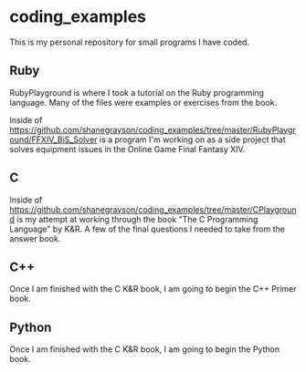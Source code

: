 # coding_examples
This is my personal repository for small programs I have coded.

## Ruby
RubyPlayground is where I took a tutorial on the Ruby programming language. Many of the files were examples or exercises from the book.

Inside of https://github.com/shanegrayson/coding_examples/tree/master/RubyPlayground/FFXIV_BiS_Solver is a program I'm working on as a side project that solves equipment issues in the Online Game Final Fantasy XIV.

## C
Inside of https://github.com/shanegrayson/coding_examples/tree/master/CPlayground is my attempt at working through the book "The C Programming Language" by K&R. A few of the final questions I needed to take from the answer book.

## C++

Once I am finished with the C K&R book, I am going to begin the C++ Primer book.

## Python

Once I am finished with the C K&R book, I am going to begin the Python book.